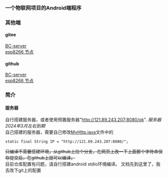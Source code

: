 ### 一个物联网项目的Android端程序 

<!-- <img src="./readme-image/主页.jpg" width="50%"><img src="./readme-image/点设备名称-点历史数据.jpg" width="50%"> -->


### 其他端
#### gitee
[BC-server](https://gitee.com/he_chen_chuan/BC-server)  
[esp8266 节点](https://gitee.com/he_chen_chuan/node)  

#### github
[BC-server](https://github.com/BAICHEN123/BC-server)  
[esp8266 节点](https://github.com/BAICHEN123/node)  

### 简介

#### 服务器
自行搭建服务器，或者使用预置服务器"http://121.89.243.207:8080/ok". _服务器2024年3月左右到期_  
自己搭建的服务器，需要自己修改[MyHttp.java](./app/src/main/java/com/example/mytabs/MyHttp.java)文件中的
```
static final String IP = "http://121.89.243.207:8080/";
```
~~只编译不需要搭建环境，从github上拉个分支，在网页上改一下上面那个字符串保存提交后，在github上就可以编译。~~  
目前仓库配置有问题，请自行搭建android stdio环境编译。
文档先到这里了，我去改下git上的配置